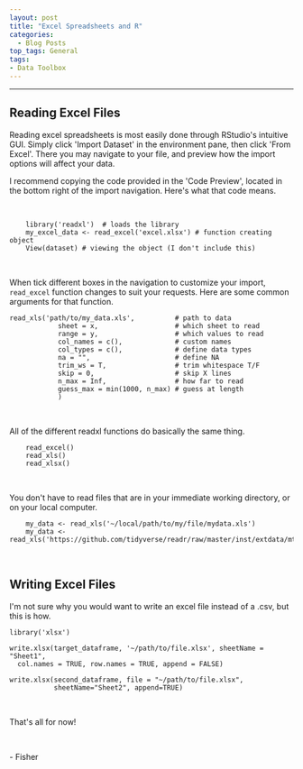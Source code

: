 ```yaml
---
layout: post
title: "Excel Spreadsheets and R"
categories:
  - Blog Posts
top_tags: General
tags:
- Data Toolbox
---
```


<hr>

## Reading Excel Files

Reading excel spreadsheets is most easily done through RStudio's intuitive GUI. Simply click 'Import Dataset' in the environment pane, then click 'From Excel'. There you may navigate to your file, and preview how the import options will affect your data. 

I recommend copying the code provided in the 'Code Preview', located in the bottom right of the import navigation. Here's what that code means. 

<br>

```
    library('readxl')  # loads the library
    my_excel_data <- read_excel('excel.xlsx') # function creating object
    View(dataset) # viewing the object (I don't include this)
```

<br>

When tick different boxes in the navigation to customize your import, `read_excel` function changes to suit your requests. Here are some common arguments for that function. 

```
read_xls('path/to/my_data.xls',          # path to data
            sheet = x,                   # which sheet to read
            range = y,                   # which values to read
            col_names = c(),             # custom names
            col_types = c(),             # define data types
            na = "",                     # define NA
            trim_ws = T,                 # trim whitespace T/F
            skip = 0,                    # skip X lines
            n_max = Inf,                 # how far to read
            guess_max = min(1000, n_max) # guess at length
            )
```

<br> 

All of the different readxl functions do basically the same thing.

```
    read_excel()
    read_xls()
    read_xlsx()
```

<br>

You don't have to read files that are in your immediate working directory, or on your local computer. 

```
    my_data <- read_xls('~/local/path/to/my/file/mydata.xls')
    my_data <- read_xls('https://github.com/tidyverse/readr/raw/master/inst/extdata/mtcars.xls')
```

<br> 

## Writing Excel Files

I'm not sure why you would want to write an excel file instead of a .csv, but this is how. 

```
library('xlsx')

write.xlsx(target_dataframe, '~/path/to/file.xlsx', sheetName = "Sheet1", 
  col.names = TRUE, row.names = TRUE, append = FALSE)

write.xlsx(second_dataframe, file = "~/path/to/file.xlsx", 
           sheetName="Sheet2", append=TRUE)
```

<br> 

That's all for now!

<br>

\- Fisher

<br> 
<br> 

